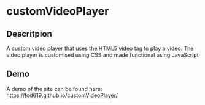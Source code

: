 # customVideoPlayer

## Descritpion

A custom video player that uses the HTML5 video tag to play a video. The video player is customised using CSS and made functional using JavaScript

## Demo

A demo of the site can be found here: https://tod619.github.io/customVideoPlayer/
